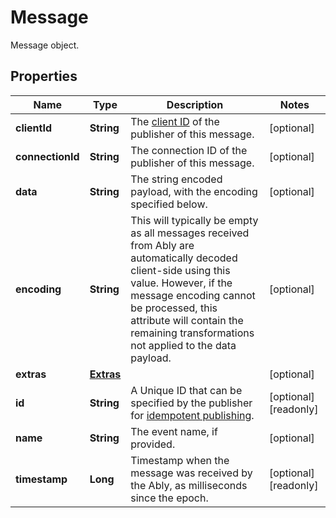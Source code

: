 

# Message

Message object.

## Properties

| Name | Type | Description | Notes |
|------------ | ------------- | ------------- | -------------|
|**clientId** | **String** | The [client ID](https://www.ably.io/documentation/core-features/authentication#identified-clients) of the publisher of this message. |  [optional] |
|**connectionId** | **String** | The connection ID of the publisher of this message. |  [optional] |
|**data** | **String** | The string encoded payload, with the encoding specified below. |  [optional] |
|**encoding** | **String** | This will typically be empty as all messages received from Ably are automatically decoded client-side using this value. However, if the message encoding cannot be processed, this attribute will contain the remaining transformations not applied to the data payload. |  [optional] |
|**extras** | [**Extras**](Extras.md) |  |  [optional] |
|**id** | **String** | A Unique ID that can be specified by the publisher for [idempotent publishing](https://www.ably.io/documentation/rest/messages#idempotent). |  [optional] [readonly] |
|**name** | **String** | The event name, if provided. |  [optional] |
|**timestamp** | **Long** | Timestamp when the message was received by the Ably, as milliseconds since the epoch. |  [optional] [readonly] |




